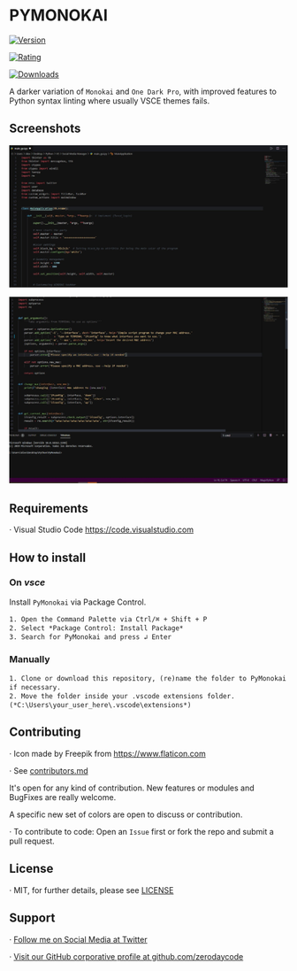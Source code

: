 # PYMONOKAI


[![Version](https://vsmarketplacebadge.apphb.com/version/alexvergara10.pymonokai.svg)](https://marketplace.visualstudio.com/items?itemName=alexvergara10.pymonokai)

[![Rating](https://img.shields.io/vscode-marketplace/r/alexvergara10.pymonokai.svg)](https://marketplace.visualstudio.com/items?itemName=alexvergara10.pymonokai)

[![Downloads](https://vsmarketplacebadge.apphb.com/installs/alexvergara10.pymonokai.svg)](https://marketplace.visualstudio.com/items?itemName=alexvergara10.pymonokai)


A darker variation of `Monokai` and `One Dark Pro`, with improved features to Python syntax linting where usually VSCE themes fails.


## Screenshots

![Screenshot 01](https://github.com/Pyzyryab/PyMonokai/blob/master/images/screenshots/photo2.jpg "Screenshot #01")

![Screenshot 02](https://github.com/Pyzyryab/PyMonokai/blob/master/images/screenshots/photo1.jpg "Screenshot #02")

## Requirements

· Visual Studio Code https://code.visualstudio.com

## How to install

### On *vsce*

Install `PyMonokai` via Package Control.
 
```
1. Open the Command Palette via Ctrl/⌘ + Shift + P
2. Select *Package Control: Install Package*
3. Search for PyMonokai and press ↲ Enter
```

### Manually

```
1. Clone or download this repository, (re)name the folder to PyMonokai if necessary.
2. Move the folder inside your .vscode extensions folder. (*C:\Users\your_user_here\.vscode\extensions*)
```


## Contributing

· Icon made by Freepik from https://www.flaticon.com

· See [contributors.md](https://github.com/Pyzyryab/PyMonokai/blob/master/contributors.md)


It's open for any kind of contribution. New features or modules and BugFixes are really welcome.

A specific new set of colors are open to discuss or contribution.

· To contribute to code: Open an `Issue` first or fork the repo and submit a pull request.


## License

· MIT, for further details, please see [LICENSE](https://github.com/Pyzyryab/PyMonokai/blob/master/LICENSE.md)


## Support

· [Follow me on Social Media at Twitter](https://twitter.com/pyzyryab)

· [Visit our GitHub corporative profile at github.com/zerodaycode](https://github.com/zerodaycode)
